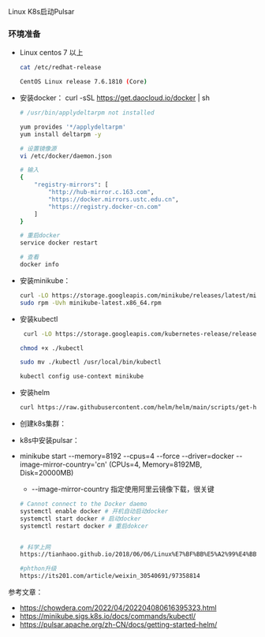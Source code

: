Linux K8s启动Pulsar



### 环境准备

- Linux centos 7 以上 

  ```sh
  cat /etc/redhat-release
  
  CentOS Linux release 7.6.1810 (Core)
  ```

  

- 安装docker：  curl -sSL https://get.daocloud.io/docker | sh

  ```sh
  # /usr/bin/applydeltarpm not installed
  
  yum provides '*/applydeltarpm'
  yum install deltarpm -y
  
  # 设置镜像源
  vi /etc/docker/daemon.json
  
  # 输入
  {
      "registry-mirrors": [
          "http://hub-mirror.c.163.com",
          "https://docker.mirrors.ustc.edu.cn",
          "https://registry.docker-cn.com"
      ]
  }
  
  # 重启docker
  service docker restart
  
  # 查看
  docker info
  ```

- 安装minikube：

  ```sh
  curl -LO https://storage.googleapis.com/minikube/releases/latest/minikube-latest.x86_64.rpm
  sudo rpm -Uvh minikube-latest.x86_64.rpm
  ```

- 安装kubectl

  ```sh
   curl -LO https://storage.googleapis.com/kubernetes-release/release/$(curl -s https://storage.googleapis.com/kubernetes-release/release/stable.txt)/bin/linux/amd64/kubectl
  
  chmod +x ./kubectl
  
  sudo mv ./kubectl /usr/local/bin/kubectl
  
  kubectl config use-context minikube
  ```

- 安装helm

  ```sh
  curl https://raw.githubusercontent.com/helm/helm/main/scripts/get-helm-3 | bash
  ```

- 创建k8s集群：

- k8s中安装pulsar：

- minikube start --memory=8192 --cpus=4 --force --driver=docker  --image-mirror-country='cn'      (CPUs=4, Memory=8192MB, Disk=20000MB)

  - --image-mirror-country 指定使用阿里云镜像下载，很关键

  ```sh
  # Cannot connect to the Docker daemo
  systemctl enable docker # 开机自动启动docker
  systemctl start docker # 启动docker
  systemctl restart docker # 重启dokcer
  
  
  # 科学上网
  https://tianhaoo.github.io/2018/06/06/Linux%E7%BF%BB%E5%A2%99%E4%BB%A3%E7%90%86%E8%AE%BE%E7%BD%AE/
  
  #phthon升级
  https://its201.com/article/weixin_30540691/97358814
  ```

  



参考文章：

- https://chowdera.com/2022/04/202204080616395323.html
- https://minikube.sigs.k8s.io/docs/commands/kubectl/
- https://pulsar.apache.org/zh-CN/docs/getting-started-helm/